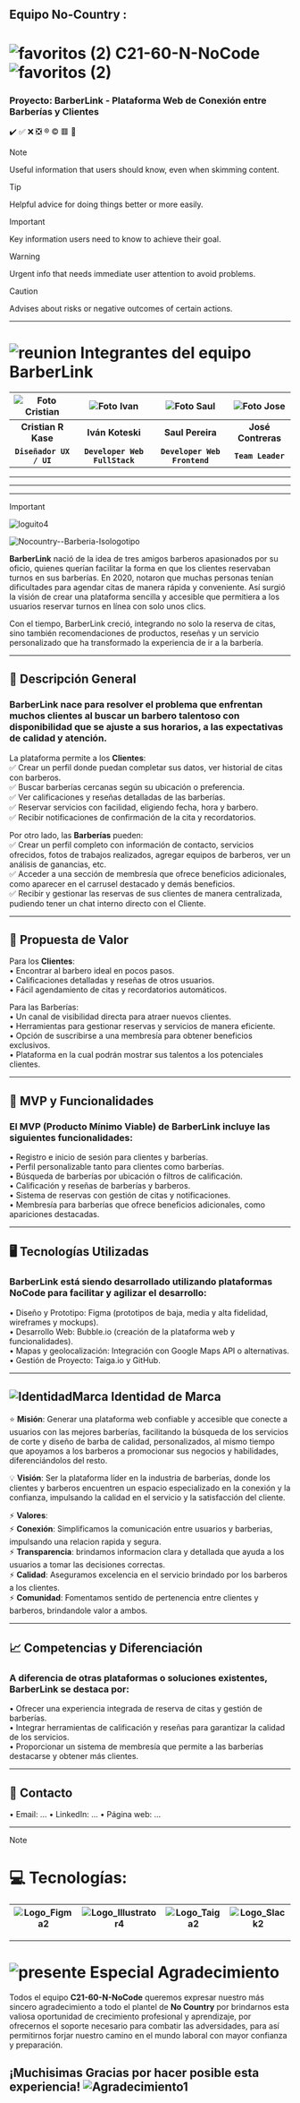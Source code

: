 ## Equipo No-Country : 

# ![favoritos (2)](https://github.com/user-attachments/assets/5d1b44b5-347e-4d00-8b07-b8af39e68f23)   C21-60-N-NoCode   ![favoritos (2)](https://github.com/user-attachments/assets/5d1b44b5-347e-4d00-8b07-b8af39e68f23)

###  Proyecto: BarberLink - Plataforma Web de Conexión entre Barberías y Clientes




:heavy_check_mark:
:white_check_mark:
:x:
:negative_squared_cross_mark:
:registered:
:copyright:
:red_square:
:radio_button:

> [!NOTE]
> Useful information that users should know, even when skimming content.

> [!TIP]
> Helpful advice for doing things better or more easily.

> [!IMPORTANT]
> Key information users need to know to achieve their goal.

> [!WARNING]
> Urgent info that needs immediate user attention to avoid problems.

> [!CAUTION]
> Advises about risks or negative outcomes of certain actions.


________________________________________

    
# ![reunion](https://github.com/user-attachments/assets/38a99c5b-31b9-4fc8-b807-e46d437c9827) Integrantes del equipo BarberLink


| ![Foto Cristian](https://github.com/user-attachments/assets/fe6c1c42-c220-42a6-8bbc-8165fce07207) | ![Foto Ivan](https://github.com/user-attachments/assets/6e6970ff-81ca-4236-8d08-8cdbca7ba344) | ![Foto Saul](https://github.com/user-attachments/assets/c9878fae-d965-4973-aa1f-e04b8abed656) | ![Foto Jose](https://github.com/user-attachments/assets/94eb8c59-bf2e-434f-b6f7-766101f02b66) |
| :---: | :---: | :---: | :---: |
| **Cristian R Kase** | **Iván Koteski** | **Saul Pereira** | **José Contreras** |
| **`Diseñador UX / UI`** | **`Developer Web FullStack`** | **`Developer Web Frontend`** | **`Team Leader`** |

________________________________________
________________________________________
________________________________________
    

> [!IMPORTANT]
> ![loguito4](https://github.com/user-attachments/assets/c11839c1-2493-4475-b68c-f32b4e02e934)
> 
> ![Nocountry--Barberia-Isologotipo](https://github.com/user-attachments/assets/485f3e61-47ef-4522-b528-b3535824f68e)
> <!--# BarberLink :copyright::registered: -->
>
> **BarberLink** nació de la idea de tres amigos barberos apasionados por su oficio, quienes querían facilitar la forma en que los clientes reservaban turnos en sus barberías. En 2020, notaron que muchas personas tenían dificultades para agendar citas de manera rápida y conveniente. Así surgió la visión de crear una plataforma sencilla y accesible que permitiera a los usuarios reservar turnos en línea con solo unos clics.
>
>Con el tiempo, BarberLink creció, integrando no solo la reserva de citas, sino también recomendaciones de productos, reseñas y un servicio personalizado que ha transformado la experiencia de ir a la barbería.

________________________________________


## 📝 Descripción General

### BarberLink nace para resolver el problema que enfrentan muchos clientes al buscar un barbero talentoso con disponibilidad que se ajuste a sus horarios, a las expectativas de calidad y atención.

La plataforma permite a los **Clientes**:  
:white_check_mark: Crear un perfil donde puedan completar sus datos, ver historial de citas con barberos.  
:white_check_mark: Buscar barberías cercanas según su ubicación o preferencia.  
:white_check_mark: Ver calificaciones y reseñas detalladas de las barberías.  
:white_check_mark: Reservar servicios con facilidad, eligiendo fecha, hora y barbero.  
:white_check_mark: Recibir notificaciones de confirmación de la cita y recordatorios.  

Por otro lado, las **Barberías** pueden:  
:white_check_mark: Crear un perfil completo con información de contacto, servicios ofrecidos, fotos de trabajos realizados, agregar equipos de barberos, ver un análisis de ganancias, etc.  
:white_check_mark: Acceder a una sección de membresía que ofrece beneficios adicionales, como aparecer en el carrusel destacado y demás beneficios.  
:white_check_mark: Recibir y gestionar las reservas de sus clientes de manera centralizada, pudiendo tener un chat interno directo con el Cliente.  

________________________________________


## 🎯 Propuesta de Valor

Para los **Clientes**:  
•	Encontrar al barbero ideal en pocos pasos.  
•	Calificaciones detalladas y reseñas de otros usuarios.  
•	Fácil agendamiento de citas y recordatorios automáticos.  

Para las Barberías:  
•	Un canal de visibilidad directa para atraer nuevos clientes.  
•	Herramientas para gestionar reservas y servicios de manera eficiente.  
•	Opción de suscribirse a una membresía para obtener beneficios exclusivos.  
•	Plataforma en la cual podrán mostrar sus talentos a los potenciales clientes.  

________________________________________


## 🚀 MVP y Funcionalidades

### El MVP (Producto Mínimo Viable) de BarberLink incluye las siguientes funcionalidades:

•	Registro e inicio de sesión para clientes y barberías.  
•	Perfil personalizable tanto para clientes como barberías.  
•	Búsqueda de barberías por ubicación o filtros de calificación.  
•	Calificación y reseñas de barberías y barberos.  
•	Sistema de reservas con gestión de citas y notificaciones.  
•	Membresía para barberías que ofrece beneficios adicionales, como apariciones destacadas.  

________________________________________


## 🖥️ Tecnologías Utilizadas

### BarberLink está siendo desarrollado utilizando plataformas NoCode para facilitar y agilizar el desarrollo:

•	Diseño y Prototipo: Figma (prototipos de baja, media y alta fidelidad, wireframes y mockups).  
•	Desarrollo Web: Bubble.io (creación de la plataforma web y funcionalidades).  
•	Mapas y geolocalización: Integración con Google Maps API o alternativas.  
•	Gestión de Proyecto: Taiga.io y GitHub.  

________________________________________


## ![IdentidadMarca](https://github.com/user-attachments/assets/228b1281-5126-4c69-b766-53fdd2b83ede)  Identidad de Marca

:star: **Misión**: Generar una plataforma web confiable y accesible que conecte a usuarios con las mejores barberías, facilitando la búsqueda de los servicios de corte y diseño de barba de calidad, personalizados, al mismo tiempo que apoyamos a los barberos a promocionar sus negocios y habilidades, diferenciándolos del resto.  

:bulb:	**Visión**: Ser la plataforma líder en la industria de barberías, donde los clientes y barberos encuentren un espacio especializado en la conexión y la confianza, impulsando la calidad en el servicio y la satisfacción del cliente.  

:zap:	**Valores**:  
    :zap:	**Conexión**: Simplificamos la comunicación entre usuarios y barberias, impulsando una relacion rapida y segura.  
    :zap:	**Transparencia**: brindamos informacion clara y detallada que ayuda a los usuarios a tomar las decisiones correctas.  
    :zap:	**Calidad**: Aseguramos excelencia en el servicio brindado por los barberos a los clientes.  
    :zap:	**Comunidad**: Fomentamos sentido de pertenencia entre clientes y barberos, brindandole valor a ambos.  

________________________________________


## 📈 Competencias y Diferenciación

### A diferencia de otras plataformas o soluciones existentes, BarberLink se destaca por:  

•	Ofrecer una experiencia integrada de reserva de citas y gestión de barberías.  
•	Integrar herramientas de calificación y reseñas para garantizar la calidad de los servicios.  
•	Proporcionar un sistema de membresía que permite a las barberías destacarse y obtener más clientes.  

________________________________________


## 📢 Contacto
•	Email: ...
•	LinkedIn: ...
•	Página web: ...



________________________________________


> [!NOTE]
> 
> # 💻 Tecnologías:
>
> | ![Logo_Figma2](https://github.com/user-attachments/assets/c303bc5b-c626-4dc7-9962-f0e956ee0cd1) | ![Logo_Illustrator4](https://github.com/user-attachments/assets/486dfb08-ca9c-4e23-b9c1-855ab6cdd67c) | ![Logo_Taiga2](https://github.com/user-attachments/assets/953e06e3-88dc-4579-a367-1c01c97c61ac) | ![Logo_Slack2](https://github.com/user-attachments/assets/1d1c3d37-c188-460e-8fcf-8f6d0823a80f) |
> | :---: | :---: | :---: | :---: |
> 
> 


________________________________________


#  ![presente](https://github.com/user-attachments/assets/756ad63d-473d-4f32-b44b-e8cba5d57124)  Especial Agradecimiento

Todos el equipo **C21-60-N-NoCode** queremos expresar nuestro más sincero agradecimiento a todo el plantel de **No Country** por brindarnos esta valiosa oportunidad de crecimiento profesional y aprendizaje, por ofrecernos el soporte necesario para combatir las adversidades, para así permitirnos forjar nuestro camino en el mundo laboral con mayor confianza y preparación.

## ¡Muchisimas Gracias por hacer posible esta experiencia!   ![Agradecimiento1](https://github.com/user-attachments/assets/f6565821-e1b0-472b-b5e9-e783d8ceaed1)


